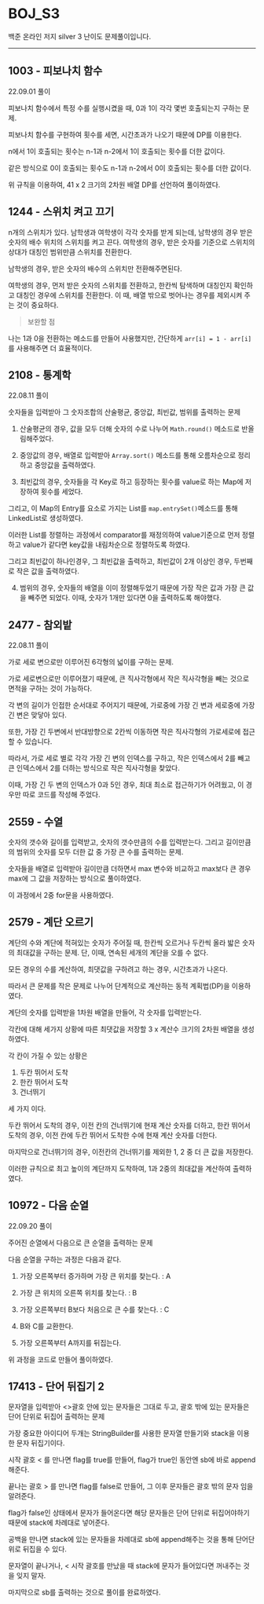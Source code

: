 # BOJ_S3
백준 온라인 저지 silver 3 난이도 문제풀이입니다.

---

## 1003 - 피보나치 함수

22.09.01 풀이

피보나치 함수에서 특정 수를 실행시켰을 때, 0과 1이 각각 몇번 호출되는지 구하는 문제.

피보나치 함수를 구현하여 횟수를 세면, 시간초과가 나오기 때문에 DP를 이용한다.

n에서 1이 호출되는 횟수는 n-1과 n-2에서 1이 호출되는 횟수를 더한 값이다.

같은 방식으로 0이 호출되는 횟수도 n-1과 n-2에서 0이 호출되는 횟수를 더한 값이다.

위 규칙을 이용하여, 41 x 2 크기의 2차원 배열 DP를 선언하여 풀이하였다.

## 1244 - 스위치 켜고 끄기

n개의 스위치가 있다. 남학생과 여학생이 각각 숫자를 받게 되는데, 남학생의 경우 받은 숫자의 배수 위치의 스위치를 켜고 끈다. 여학생의 경우, 받은 숫자를 기준으로 스위치의 상대가 대칭인 범위만큼 스위치를 전환한다.

남학생의 경우, 받은 숫자의 배수의 스위치만 전환해주면된다.

여학생의 경우, 먼저 받은 숫자의 스위치를 전환하고, 한칸씩 탐색하며 대칭인지 확인하고 대칭인 경우에 스위치를 전환한다. 이 때, 배열 밖으로 벗어나는 경우를 제외시켜 주는 것이 중요하다.

> 보완할 점

나는 1과 0을 전환하는 메소드를 만들어 사용했지만, 간단하게 `arr[i] = 1 - arr[i]`를 사용해주면 더 효율적이다.

## 2108 - 통계학

22.08.11 풀이

숫자들을 입력받아 그 숫자조합의 산술평균, 중앙값, 최빈값, 범위를 출력하는 문제

1. 산술평균의 경우, 값을 모두 더해 숫자의 수로 나누어 `Math.round()` 메소드로 반올림해주었다.

2. 중앙값의 경우, 배열로 입력받아 `Array.sort()` 메소드를 통해 오름차순으로 정리하고 중앙값을 출력하였다.

3. 최빈값의 경우, 숫자들을 각 Key로 하고 등장하는 횟수를 value로 하는 Map에 저장하여 횟수를 세었다. 

그리고, 이 Map의 Entry를 요소로 가지는 List를 `map.entrySet()`메소드를 통해 LinkedList로 생성하였다.

이러한 List를 정렬하는 과정에서 comparator를 재정의하여 value기준으로 먼저 정렬하고 value가 같다면 key값을 내림차순으로 정렬하도록 하였다.

그리고 최빈값이 하나인경우, 그 최빈값을 출력하고, 최빈값이 2개 이상인 경우, 두번째로 작은 값을 출력하였다.

4. 범위의 경우, 숫자들의 배열을 이미 정렬해두었기 때문에 가장 작은 값과 가장 큰 값을 빼주면 되었다. 이때, 숫자가 1개만 있다면 0을 출력하도록 해야했다.

## 2477 - 참외밭

22.08.11 풀이

가로 세로 변으로만 이루어진 6각형의 넓이를 구하는 문제. 

가로 세로변으로만 이루어졌기 때문에, 큰 직사각형에서 작은 직사각형을 빼는 것으로 면적을 구하는 것이 가능하다. 

각 변의 길이가 인접한 순서대로 주어지기 때문에, 가로중에 가장 긴 변과 세로중에 가장 긴 변은 맞닿아 있다.

또한, 가장 긴 두변에서 반대방향으로 2칸씩 이동하면 작은 직사각형의 가로세로에 접근할 수 있습니다.

따라서, 가로 세로 별로 각각 가장 긴 변의 인덱스를 구하고, 작은 인덱스에서 2를 빼고 큰 인덱스에서 2를 더하는 방식으로 작은 직사각형을 찾았다.

이때, 가장 긴 두 변의 인덱스가 0과 5인 경우, 최대 최소로 접근하기가 어려웠고, 이 경우만 따로 코드를 작성해 주었다.

## 2559 - 수열

숫자의 갯수와 길이를 입력받고, 숫자의 갯수만큼의 수를 입력받는다. 그리고 길이만큼의 범위의 숫자를 모두 더한 값 중 가장 큰 수를 출력하는 문제.

숫자들을 배열로 입력받아 길이만큼 더하면서 max 변수와 비교하고 max보다 큰 경우 max에 그 값을 저장하는 방식으로 풀이하였다.

이 과정에서 2중 for문을 사용하였다.

## 2579 - 계단 오르기

계단의 수와 계단에 적혀있는 숫자가 주어질 때, 한칸씩 오르거나 두칸씩 올라 밟은 숫자의 최대값을 구하는 문제. 단, 이때, 연속된 세개의 계단을 오를 수 없다.

모든 경우의 수를 계산하여, 최댓값을 구하려고 하는 경우, 시간초과가 나온다.

따라서 큰 문제를 작은 문제로 나누어 단계적으로 계산하는 동적 계획법(DP)을 이용하였다.

계단의 숫자를 입력받을 1차원 배열을 만들어, 각 숫자를 입력받는다.

각칸에 대해 세가지 상황에 따른 최댓값을 저장할 3 x 계산수 크기의 2차원 배열을 생성하였다.

각 칸이 가질 수 있는 상황은 
1. 두칸 뛰어서 도착
2. 한칸 뛰어서 도착
3. 건너뛰기

세 가지 이다.

두칸 뛰어서 도착의 경우, 이전 칸의 건너뛰기에 현재 계산 숫자를 더하고, 한칸 뛰어서 도착의 경우, 이전 칸에 두칸 뛰어서 도착한 수에 현재 계산 숫자를 더한다.

마지막으로 건너뛰기의 경우, 이전칸의 건너뛰기를 제외한 1, 2 중 더 큰 값을 저장한다. 

이러한 규칙으로 최고 높이의 계단까지 도착하여, 1과 2중의 최대값을 계산하여 출력하였다.

## 10972 - 다음 순열

22.09.20 풀이

주어진 순열에서 다음으로 큰 순열을 출력하는 문제

다음 순열을 구하는 과정은 다음과 같다.

1. 가장 오른쪽부터 증가하며 가장 큰 위치를 찾는다. : A

2. 가장 큰 위치의 오른쪽 위치를 찾는다. : B

3. 가장 오른쪽부터 B보다 처음으로 큰 수를 찾는다. : C

4. B와 C를 교환한다.

5. 가장 오른쪽부터 A까지를 뒤집는다.

위 과정을 코드로 만들어 풀이하였다.

## 17413 - 단어 뒤집기 2

문자열을 입력받아 <>괄호 안에 있는 문자들은 그대로 두고, 괄호 밖에 있는 문자들은 단어 단위로 뒤집어 출력하는 문제

가장 중요한 아이디어 두개는 StringBuilder를 사용한 문자열 만들기와 stack을 이용한 문자 뒤집기이다.

시작 괄호 < 를 만나면 flag를 true를 만들어, flag가 true인 동안엔 sb에 바로 append해준다.

끝나는 괄호 > 를 만나면 flag를 false로 만들어, 그 이후 문자들은 괄호 밖의 문자 임을 알려준다.

flag가 false인 상태에서 문자가 들어온다면 해당 문자들은 단어 단위로 뒤집어야하기 때문에 stack에 차례대로 넣어준다.

공백을 만나면 stack에 있는 문자들을 차례대로 sb에 append해주는 것을 통해 단어단위로 뒤집을 수 있다.

문자열이 끝나거나, < 시작 괄호를 만났을 때 stack에 문자가 들어있다면 꺼내주는 것을 잊지 말자.

마지막으로 sb를 출력하는 것으로 풀이를 완료하였다.